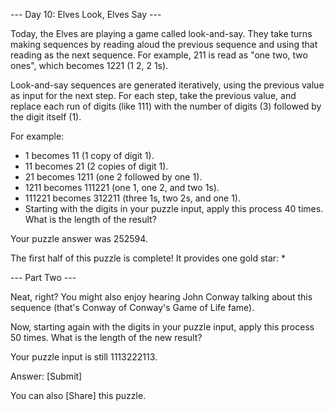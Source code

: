 --- Day 10: Elves Look, Elves Say ---

Today, the Elves are playing a game called look-and-say. They take turns making sequences by reading aloud the previous sequence and using that reading as the next sequence. For example, 211 is read as "one two, two ones", which becomes 1221 (1 2, 2 1s).

Look-and-say sequences are generated iteratively, using the previous value as input for the next step. For each step, take the previous value, and replace each run of digits (like 111) with the number of digits (3) followed by the digit itself (1).

For example:

 - 1 becomes 11 (1 copy of digit 1).
 - 11 becomes 21 (2 copies of digit 1).
 - 21 becomes 1211 (one 2 followed by one 1).
 - 1211 becomes 111221 (one 1, one 2, and two 1s).
 - 111221 becomes 312211 (three 1s, two 2s, and one 1).
 - Starting with the digits in your puzzle input, apply this process 40 times. What is the length of the result?

Your puzzle answer was 252594.

The first half of this puzzle is complete! It provides one gold star: *

--- Part Two ---

Neat, right? You might also enjoy hearing John Conway talking about this sequence (that's Conway of Conway's Game of Life fame).

Now, starting again with the digits in your puzzle input, apply this process 50 times. What is the length of the new result?

Your puzzle input is still 1113222113.

Answer: 
 [Submit]

You can also [Share] this puzzle.
